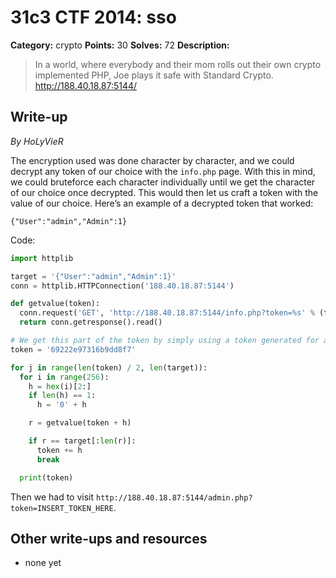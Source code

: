 # 31c3 CTF 2014: sso

**Category:** crypto
**Points:** 30
**Solves:** 72
**Description:**

> In a world, where everybody and their mom rolls out their own crypto implemented PHP, Joe plays it safe with Standard Crypto.
> http://188.40.18.87:5144/

## Write-up

_By HoLyVieR_

The encryption used was done character by character, and we could decrypt any token of our choice with the `info.php` page. With this in mind, we could bruteforce each character individually until we get the character of our choice once decrypted. This would then let us craft a token with the value of our choice. Here’s an example of a decrypted token that worked:

```
{"User":"admin","Admin":1}
```

Code:

```python
import httplib

target = '{"User":"admin","Admin":1}'
conn = httplib.HTTPConnection('188.40.18.87:5144')

def getvalue(token):
  conn.request('GET', 'http://188.40.18.87:5144/info.php?token=%s' % (token), '')
  return conn.getresponse().read()

# We get this part of the token by simply using a token generated for any user
token = '69222e97316b9dd8f7'

for j in range(len(token) / 2, len(target)):
  for i in range(256):
    h = hex(i)[2:]
    if len(h) == 1:
      h = '0' + h

    r = getvalue(token + h)

    if r == target[:len(r)]:
      token += h
      break

  print(token)
```

Then we had to visit `http://188.40.18.87:5144/admin.php?token=INSERT_TOKEN_HERE`.

## Other write-ups and resources

* none yet
